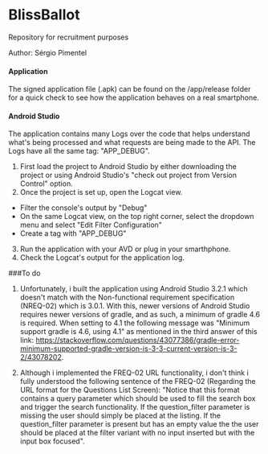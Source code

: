 # BlissBallot
Repository for recruitment purposes


Author: Sérgio Pimentel

#### Application
The signed application file (.apk) can be found on the /app/release folder for a quick check to see how the application behaves on a real smartphone. 

#### Android Studio
The application contains many Logs over the code that helps understand what's being processed and what requests are being made to the API.
The Logs have all the same tag: "APP_DEBUG".

1. First load the project to Android Studio by either downloading the project or using Android Studio's "check out project from Version Control" option.
2. Once the project is set up, open the Logcat view.
  * Filter the console's output by "Debug"
  * On the same Logcat view, on the top right corner, select the dropdown menu and select "Edit Filter Configuration"
  * Create a tag with "APP_DEBUG"
3. Run the application with your AVD or plug in your smarthphone.
4. Check the Logcat's output for the application log.
 
###To do

1. Unfortunately, i built the application using Android Studio 3.2.1 which doesn't match with the Non-functional requirement specification (NREQ-02) which is 3.0.1. With this, newer versions of Android Studio requires newer versions of gradle, and as such, a minimum of gradle 4.6 is required. When setting to 4.1 the following message was "Minimum support gradle is 4.6, using 4.1" as mentioned in the third answer of this link: https://stackoverflow.com/questions/43077386/gradle-error-minimum-supported-gradle-version-is-3-3-current-version-is-3-2/43078202.

2. Although i implemented the FREQ-02 URL functionality, i don't think i fully understood the following sentence of the FREQ-02 (Regarding the URL format for the Questions List Screen): "Notice that this format contains a query parameter which should be used to fill the search box and trigger the search functionality. If the question_filter parameter is missing the user should simply be placed at the listing. If the question_filter parameter is present but has an empty value the the user should be placed at the filter variant with no input inserted but with the input box focused".
